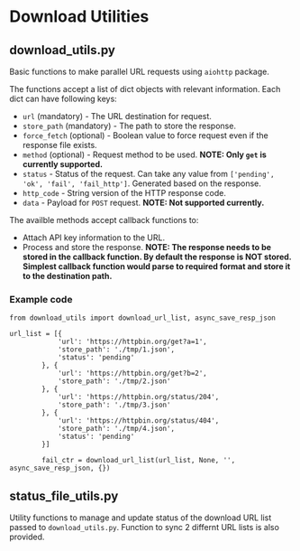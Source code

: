 # Download Utilities

## download_utils.py

Basic functions to make parallel URL requests using `aiohttp` package.

The functions accept a list of dict objects with relevant information. Each dict can have following keys:

- `url` (mandatory) - The URL destination for request.
- `store_path` (mandatory) - The path to store the response.
- `force_fetch` (optional) - Boolean value to force request even if the response file exists.
- `method` (optional) - Request method to be used. **NOTE: Only `get` is currently supported.**
- `status` - Status of the request. Can take any value from `['pending', 'ok', 'fail', 'fail_http']`. Generated based on the response.
- `http_code` - String version of the HTTP response code.
- `data` - Payload for `POST` request. **NOTE: Not supported currently.**

The availble methods accept callback functions to:

- Attach API key information to the URL.
- Process and store the response. **NOTE: The response needs to be stored in the callback function. By default the response is NOT stored. Simplest callback function would parse to required format and store it to the destination path.**

### Example code

```
from download_utils import download_url_list, async_save_resp_json

url_list = [{
            'url': 'https://httpbin.org/get?a=1',
            'store_path': './tmp/1.json',
            'status': 'pending'
        }, {
            'url': 'https://httpbin.org/get?b=2',
            'store_path': './tmp/2.json'
        }, {
            'url': 'https://httpbin.org/status/204',
            'store_path': './tmp/3.json'
        }, {
            'url': 'https://httpbin.org/status/404',
            'store_path': './tmp/4.json',
            'status': 'pending'
        }]

        fail_ctr = download_url_list(url_list, None, '', async_save_resp_json, {})
```

## status_file_utils.py

Utility functions to manage and update status of the download URL list passed to `download_utils.py`. Function to sync 2 differnt URL lists is also provided.